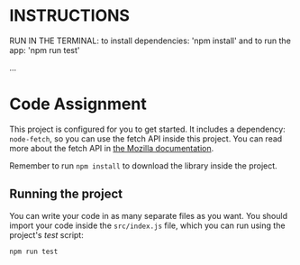 # INSTRUCTIONS
RUN IN THE TERMINAL: 
to install dependencies:
'npm install'
and to run the app: 
'npm run test'


...

# Code Assignment

This project is configured for you to get started.
It includes a dependency: `node-fetch`, so you can use the fetch API inside this project.
You can read more about the fetch API in [the Mozilla documentation](https://developer.mozilla.org/en-US/docs/Web/API/Fetch_API).

Remember to run `npm install` to download the library inside the project.

## Running the project

You can write your code in as many separate files as you want.
You should import your code inside the `src/index.js` file, which you can run using the project's _test_ script:

```bash
npm run test
```


